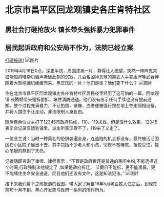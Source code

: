 # 北京市昌平区回龙观镇史各庄肯特社区
## 黑社会打砸抢放火 镇长带头强拆暴力犯罪事件
## 居民起诉政府和公安局不作为，法院已经立案
[打砸报道1](https://kentes.github.io/a/)
![图片](http://picturecdn.ejianmedia.com/54348e956bb54d3dbe7f09c1819ba1ca.png "图片")  


2019年4月18日0点，深更半夜，周围漆黑一片，静得让人绝望，突然一阵阵鬼哭狼嚎般的嘈杂机器声撕破此刻的沉寂，几百名凶神恶煞的黑衣人手拿盾牌等武器伴随着大型挖掘机缓缓而来，黑压压的一片！他们是谁？他们要干什么？
![图片](http://picturecdn.ejianmedia.com/c8d897a8607b4d75b798102d2fdfb0e8.png "图片")  

住在北京市昌平区回龙观镇史各庄肯特社区居民夜里经历了这可怕的一幕，回龙观镇.长腾斌带头强拆偷拆，堵住消防通道。他们没有出示任何手续也没有提前通知。整个过程充满暴力，不让拍照，录像，违者便被强行按在地上夺走照相设备，并将人围住不让走动，非法限制人身自由。

随后百余位业主打了12345市政府热线、110、119求救。但是没什么效果，12345表示会记录反馈到镇里。派出所表示管不了，119来了又走了。

一位业主说：当时一种莫名的恐惧袭遍全身，连逃跑的机会都没有，最终被活活围困在小区院子里出不去，其中包括不少老人和小孩，彻夜不敢睡觉，担惊受怕，提心吊胆的熬到了天亮。

记者随即咨询了律师，律师表示：“不管是政府拆还是普通的民间乡纷,不能选择这个时间,行政强制法他规定了 ,如果是政府拆迁， 节假日不能拆，更不能凌晨，更不能堵住生命安全通道，而且他们还没有文件，这是知法犯法。”
![图片](http://picturecdn.ejianmedia.com/88c5d88ae16049fa9a23aa9f38214aea.png "图片")  

接下来我们看下之前报道的截图，带大家了解自18年5月老百姓入住之后，到现在短短十月不到，黑心开发商与政府一系列的所作所为。
